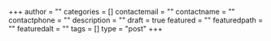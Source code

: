 +++
author = ""
categories = []
contactemail = ""
contactname = ""
contactphone = ""
description = ""
draft = true
featured = ""
featuredpath = ""
featuredalt = ""
tags = []
type = "post"
+++
